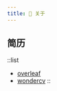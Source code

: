 ```yaml
---
title: 🎋 关于
---
```



## 简历

::list

- [overleaf][overleaf]
- [wondercv][wondercv]
::

[overleaf]: https://www.overleaf.com/project/62deab6b35af401e535ca9c6
[wondercv]: https://www.wondercv.com/cvs
